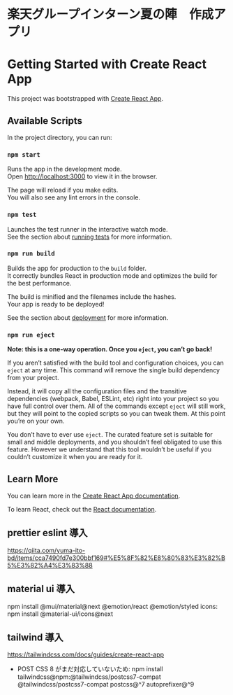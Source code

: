 # 楽天グループインターン夏の陣　作成アプリ


# Getting Started with Create React App

This project was bootstrapped with [Create React App](https://github.com/facebook/create-react-app).

## Available Scripts

In the project directory, you can run:

### `npm start`

Runs the app in the development mode.\
Open [http://localhost:3000](http://localhost:3000) to view it in the browser.

The page will reload if you make edits.\
You will also see any lint errors in the console.

### `npm test`

Launches the test runner in the interactive watch mode.\
See the section about [running tests](https://facebook.github.io/create-react-app/docs/running-tests) for more information.

### `npm run build`

Builds the app for production to the `build` folder.\
It correctly bundles React in production mode and optimizes the build for the best performance.

The build is minified and the filenames include the hashes.\
Your app is ready to be deployed!

See the section about [deployment](https://facebook.github.io/create-react-app/docs/deployment) for more information.

### `npm run eject`

**Note: this is a one-way operation. Once you `eject`, you can’t go back!**

If you aren’t satisfied with the build tool and configuration choices, you can `eject` at any time. This command will remove the single build dependency from your project.

Instead, it will copy all the configuration files and the transitive dependencies (webpack, Babel, ESLint, etc) right into your project so you have full control over them. All of the commands except `eject` will still work, but they will point to the copied scripts so you can tweak them. At this point you’re on your own.

You don’t have to ever use `eject`. The curated feature set is suitable for small and middle deployments, and you shouldn’t feel obligated to use this feature. However we understand that this tool wouldn’t be useful if you couldn’t customize it when you are ready for it.

## Learn More

You can learn more in the [Create React App documentation](https://facebook.github.io/create-react-app/docs/getting-started).

To learn React, check out the [React documentation](https://reactjs.org/).

## prettier eslint 導入

https://qiita.com/yuma-ito-bd/items/cca7490fd7e300bbf169#%E5%8F%82%E8%80%83%E3%82%B5%E3%82%A4%E3%83%88

## material ui 導入

npm install @mui/material@next @emotion/react @emotion/styled
icons: npm install @material-ui/icons@next

## tailwind 導入

https://tailwindcss.com/docs/guides/create-react-app

-   POST CSS 8 がまだ対応していないため: npm install tailwindcss@npm:@tailwindcss/postcss7-compat @tailwindcss/postcss7-compat postcss@^7 autoprefixer@^9
